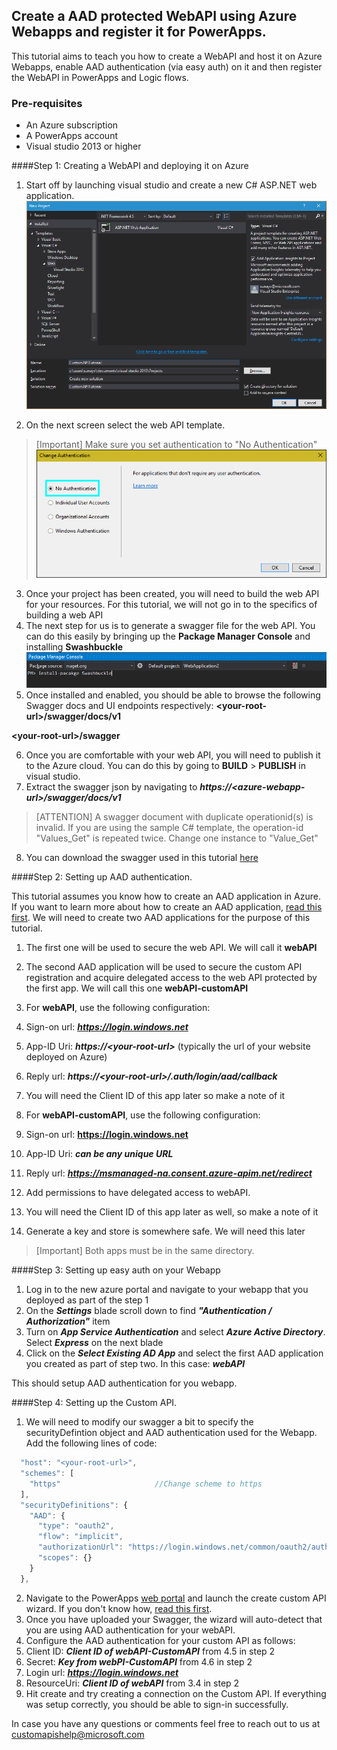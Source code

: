 ## Create a AAD protected WebAPI using Azure Webapps and register it for PowerApps.

This tutorial aims to teach you how to create a WebAPI and host it on Azure Webapps, enable AAD authentication (via easy auth) on it and then register the WebAPI in PowerApps and Logic flows. 

### Pre-requisites

* An Azure subscription
* A PowerApps account
* Visual studio 2013 or higher

####Step 1: Creating a WebAPI and deploying it on Azure
1. Start off by launching visual studio and create a new C# ASP.NET web application.
![](./images/NewWebApp.PNG "New WebApp")

2. On the next screen select the web API template. 
>[Important] Make sure you set authentication to "No Authentication"
![](./images/NoAuth.PNG "No Authorization")
3. Once your project has been created, you will need to build the web API for your resources. For this tutorial, we will not go in to the specifics of building a web API
4. The next step for us is to generate a swagger file for the web API. You can do this easily by bringing up the __Package Manager Console__ and installing __Swashbuckle__
![](./images/Swashbuckle-console.PNG "Swashbuckle console")
5. Once installed and enabled, you should be able to browse the following Swagger docs and UI endpoints respectively:
 **\<your-root-url\>/swagger/docs/v1**

 **\<your-root-url\>/swagger**

6. Once you are comfortable with your web API, you will need to publish it to the Azure cloud. You can do this by going to **BUILD** > **PUBLISH** in visual studio.
7. Extract the swagger json by navigating to ***https://\<azure-webapp-url\>/swagger/docs/v1***
>[ATTENTION] A swagger document with duplicate operationid(s) is invalid. If you are using the sample C# template, the operation-id "Values_Get" is repeated twice. Change one instance to "Value_Get"

8. You can download the swagger used in this tutorial [here](./Sample.json)

####Step 2: Setting up AAD authentication. 

This tutorial assumes you know how to create an AAD application in Azure. If you want to learn more about how to create an AAD application, [read this first](https://github.com/logicappsio/CustomAPIs/tree/master/AzureResourceManager#authentication). We will need to create two AAD applications for the purpose of this tutorial. 

1. The first one will be used to secure the web API. We will call it **webAPI**
2. The second AAD application will be used to secure the custom API registration and acquire delegated access to the web API protected by the first app. We will call this one **webAPI-customAPI** 
3. For **webAPI**, use the following configuration:
  1. Sign-on url: ***https://login.windows.net***
  2. App-ID Uri: ***https://\<your-root-url\>*** (typically the url of your website deployed on Azure)
  3. Reply url: ***https://\<your-root-url\>/.auth/login/aad/callback***
  4. You will need the Client ID of this app later so make a note of it

4. For **webAPI-customAPI**, use the following configuration:
  
  1. Sign-on url: **https://login.windows.net**
  2. App-ID Uri: ***can be any unique URL***
  3. Reply url: ***https://msmanaged-na.consent.azure-apim.net/redirect***
  4. Add permissions to have delegated access to webAPI.
  5. You will need the Client ID of this app later as well, so make a note of it
  6. Generate a key and store is somewhere safe. We will need this later

>[Important] Both apps must be in the same directory.

####Step 3: Setting up easy auth on your Webapp

1. Log in to the new azure portal and navigate to your webapp that you deployed as part of the step 1
2. On the ***Settings*** blade scroll down to find ***"Authentication / Authorization"*** item
3. Turn on ***App Service Authentication*** and select ***Azure Active Directory***. Select ***Express*** on the next blade
4. Click on the ***Select Existing AD App*** and select the first AAD application you created as part of step two. In this case: ***webAPI***

This should setup AAD authentication for you webapp.

####Step 4: Setting up the Custom API. 

1. We will need to modify our swagger a bit to specify the securityDefintion object and AAD authentication used for the Webapp. Add the following lines of code: 

```javascript
  "host": "<your-root-url>",
  "schemes": [
    "https"						//Change scheme to https 
  ],
  "securityDefinitions": {
    "AAD": {
      "type": "oauth2",
      "flow": "implicit",
      "authorizationUrl": "https://login.windows.net/common/oauth2/authorize",
      "scopes": {}
    }
  },
```
2. Navigate to the PowerApps [web portal](https://web.powerapps.com) and launch the create custom API wizard. If you don't know how, [read this first](https://github.com/logicappsio/CustomAPIs#how-to-create-a-custom-API).
3. Once you have uploaded your Swagger, the wizard will auto-detect that you are using AAD authentication for your webAPI.
4. Configure the AAD authentication for your custom API as follows:
  1. Client ID: ***Client ID of webAPI-CustomAPI*** from 4.5 in step 2
  2. Secret: ***Key from webPI-CustomAPI*** from 4.6 in step 2
  3. Login url: ***https://login.windows.net***
  4. ResourceUri: ***Client ID of webAPI*** from 3.4 in step 2
5. Hit create and try creating a connection on the Custom API. If everything was setup correctly, you should be able to sign-in successfully. 


In case you have any questions or comments feel free to reach out to us at [customapishelp@microsoft.com](mailto:customapishelp@microsoft.com)
